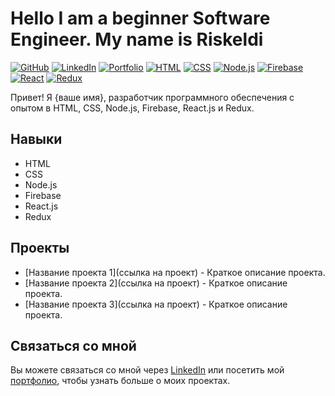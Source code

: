 # Hello I am a beginner Software Engineer. My name is Riskeldi 

[![GitHub](https://img.shields.io/badge/-GitHub-181717?style=flat-square&logo=github&logoColor=white)](https://github.com/ваш-профиль)
[![LinkedIn](https://img.shields.io/badge/-LinkedIn-0077B5?style=flat-square&logo=linkedin&logoColor=white)](https://www.linkedin.com/in/ваш-профиль)
[![Portfolio](https://img.shields.io/badge/-Portfolio-8f67a8ff?style=flat-square&logo=react&logoColor=white)](https://ваш-портфолио)
[![HTML](https://img.shields.io/badge/-HTML-E34F26?style=flat-square&logo=html5&logoColor=white)](#)
[![CSS](https://img.shields.io/badge/-CSS-1572B6?style=flat-square&logo=css3&logoColor=white)](#)
[![Node.js](https://img.shields.io/badge/-Node.js-339933?style=flat-square&logo=node.js&logoColor=white)](#)
[![Firebase](https://img.shields.io/badge/-Firebase-FFCA28?style=flat-square&logo=firebase&logoColor=black)](#)
[![React](https://img.shields.io/badge/-React.js-61DAFB?style=flat-square&logo=react&logoColor=white)](#)
[![Redux](https://img.shields.io/badge/-Redux-764ABC?style=flat-square&logo=redux&logoColor=white)](#)

Привет! Я {ваше имя}, разработчик программного обеспечения с опытом в HTML, CSS, Node.js, Firebase, React.js и Redux.

## Навыки

- HTML
- CSS
- Node.js
- Firebase
- React.js
- Redux

## Проекты

- [Название проекта 1](ссылка на проект) - Краткое описание проекта.
- [Название проекта 2](ссылка на проект) - Краткое описание проекта.
- [Название проекта 3](ссылка на проект) - Краткое описание проекта.

## Связаться со мной

Вы можете связаться со мной через [LinkedIn](https://www.linkedin.com/in/ваш-профиль) или посетить мой [портфолио](https://ваш-портфолио), чтобы узнать больше о моих проектах.


